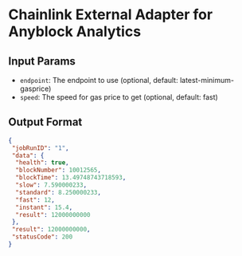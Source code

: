 # Chainlink External Adapter for Anyblock Analytics

## Input Params

- `endpoint`: The endpoint to use (optional, default: latest-minimum-gasprice)
- `speed`: The speed for gas price to get (optional, default: fast)

## Output Format

```json
{
 "jobRunID": "1",
 "data": {
  "health": true,
  "blockNumber": 10012565,
  "blockTime": 13.49748743718593,
  "slow": 7.590000233,
  "standard": 8.250000233,
  "fast": 12,
  "instant": 15.4,
  "result": 12000000000
 },
 "result": 12000000000,
 "statusCode": 200
}
```
